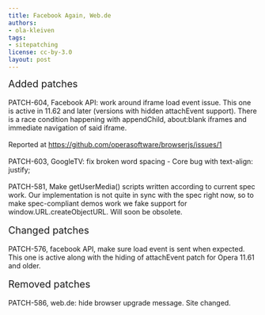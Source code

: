 ```yaml
---
title: Facebook Again, Web.de
authors:
- ola-kleiven
tags:
- sitepatching
license: cc-by-3.0
layout: post
---
```


<span style="font-size: 140%">Added patches</span><br/><br/>PATCH-604, Facebook API: work around iframe load event issue. This one is active in 11.62 and later (versions with hidden attachEvent support). There is a race condition happening with appendChild, about:blank iframes and immediate navigation of said iframe.<br/><br/>Reported at <a href="https://github.com/operasoftware/browserjs/issues/1" target="_blank">https://github.com/operasoftware/browserjs/issues/1</a><br/><br/>PATCH-603, GoogleTV: fix broken word spacing - Core bug with text-align: justify;<br/><br/>PATCH-581, Make getUserMedia() scripts written according to current spec work. Our implementation is not quite in sync with the spec right now, so to make spec-compliant demos work we fake support for window.URL.createObjectURL. Will soon be obsolete.<br/> <br/><span style="font-size: 140%">Changed patches</span><br/><br/>PATCH-576, facebook API, make sure load event is sent when expected. This one is active along with the hiding of attachEvent patch for Opera 11.61 and older.<br/> <br/><span style="font-size: 140%">Removed patches</span><br/><br/>PATCH-586, web.de: hide browser upgrade message. Site changed.<br/>
